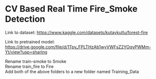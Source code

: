 # CV Based Real Time Fire_Smoke Detection

Link to dataset: https://www.kaggle.com/datasets/kutaykutlu/forest-fire

Link to pretrained model: https://drive.google.com/file/d/1Tpy_FPLTHzAb1wyVWFsZ2YOqyPWMm-Yt/view?usp=sharing

Rename train-smoke to Smoke <br/>
Rename train_fire to Fire <br/>
Add both of the above folders to a new folder named Training_Data
